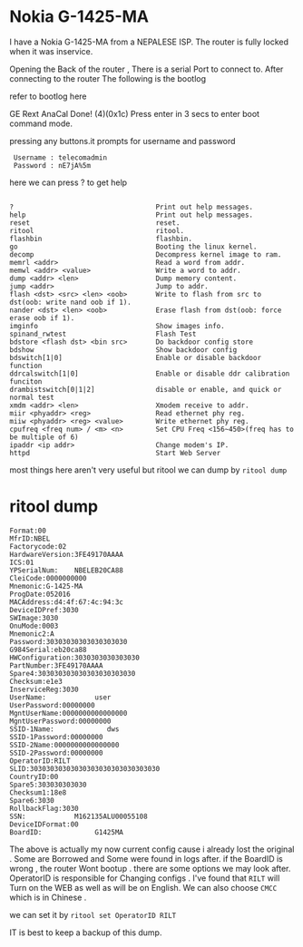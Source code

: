 # Nokia G-1425-MA

I have a Nokia G-1425-MA from a NEPALESE ISP. The router is fully locked when it was inservice.

Opening the Back of the router , There is a serial Port to connect to. After connecting to the router The following is the bootlog

refer to bootlog here

  GE Rext AnaCal Done! (4)(0x1c)
  Press enter in 3 secs to enter boot command mode.
  
pressing any buttons.it prompts for username and password

```
 Username : telecomadmin
 Password : nE7jA%5m
```

here we can press ? to get help


```

?                                   Print out help messages.
help                                Print out help messages.
reset                               reset.
ritool                              ritool.
flashbin                            flashbin.
go                                  Booting the linux kernel.
decomp                              Decompress kernel image to ram.
memrl <addr>                        Read a word from addr.
memwl <addr> <value>                Write a word to addr.
dump <addr> <len>                   Dump memory content.
jump <addr>                         Jump to addr.
flash <dst> <src> <len> <oob>       Write to flash from src to dst(oob: write nand oob if 1).
nander <dst> <len> <oob>            Erase flash from dst(oob: force erase oob if 1).
imginfo                             Show images info.
spinand_rwtest                      Flash Test
bdstore <flash dst> <bin src>       Do backdoor config store
bdshow                              Show backdoor config
bdswitch[1|0]                       Enable or disable backdoor function
ddrcalswitch[1|0]                   Enable or disable ddr calibration funciton
drambistswitch[0|1|2]               disable or enable, and quick or normal test
xmdm <addr> <len>                   Xmodem receive to addr.
miir <phyaddr> <reg>                Read ethernet phy reg.
miiw <phyaddr> <reg> <value>        Write ethernet phy reg.
cpufreq <freq num> / <m> <n>        Set CPU Freq <156~450>(freq has to be multiple of 6)
ipaddr <ip addr>                    Change modem's IP.
httpd                               Start Web Server

```
most things here aren't very useful but ritool 
we can dump by ```ritool dump```

# ritool dump
```
Format:00
MfrID:NBEL
Factorycode:02
HardwareVersion:3FE49170AAAA
ICS:01
YPSerialNum:    NBELEB20CA88
CleiCode:0000000000
Mnemonic:G-1425-MA
ProgDate:052016
MACAddress:d4:4f:67:4c:94:3c
DeviceIDPref:3030
SWImage:3030
OnuMode:0003
Mnemonic2:A
Password:30303030303030303030
G984Serial:eb20ca88
HWConfiguration:3030303030303030
PartNumber:3FE49170AAAA
Spare4:303030303030303030303030
Checksum:e1e3
InserviceReg:3030
UserName:            user
UserPassword:00000000
MgntUserName:0000000000000000
MgntUserPassword:00000000
SSID-1Name:             dws
SSID-1Password:00000000
SSID-2Name:0000000000000000
SSID-2Password:00000000
OperatorID:RILT
SLID:30303030303030303030303030303030
CountryID:00
Spare5:303030303030
Checksum1:18e8
Spare6:3030
RollbackFlag:3030
SSN:            M162135ALU00055108
DeviceIDFormat:00
BoardID:             G1425MA
```

The above is actually my now current config cause i already lost the original . Some are Borrowed and Some were found in logs after.
if the BoardID is wrong , the router Wont bootup . there are some options we may look after.
OperatorID is responsible for Changing configs . I've found that ```RILT``` will Turn on the WEB as well as will be on English. We can also choose ```CMCC``` which is in Chinese .

we can set it by
```ritool set OperatorID RILT```

IT is best to keep a backup of this dump.


